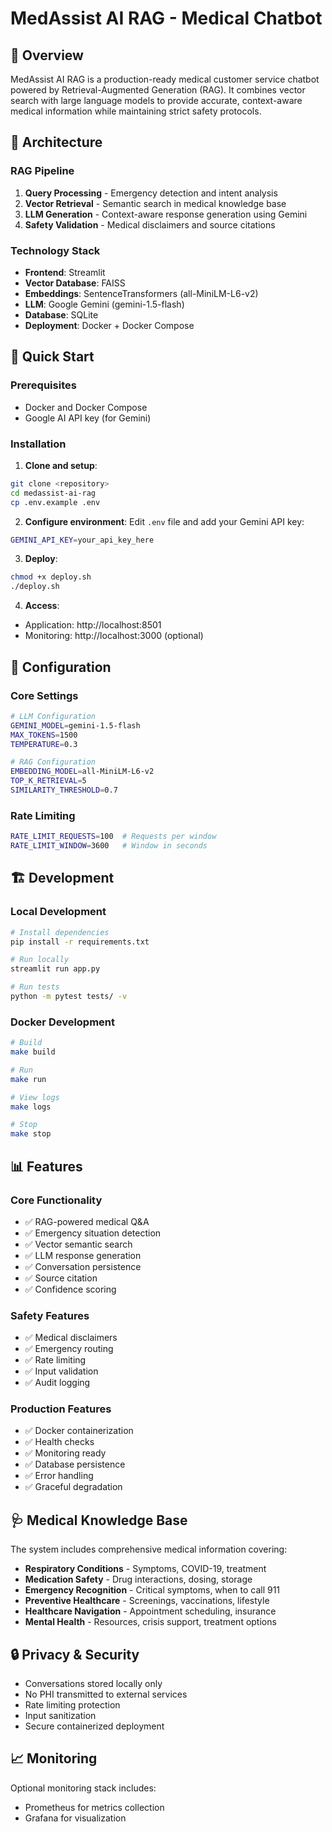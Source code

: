 # MedAssist AI RAG - Medical Chatbot

## 🏥 Overview

MedAssist AI RAG is a production-ready medical customer service chatbot powered by Retrieval-Augmented Generation (RAG). It combines vector search with large language models to provide accurate, context-aware medical information while maintaining strict safety protocols.

## 🧠 Architecture

### RAG Pipeline
1. **Query Processing** - Emergency detection and intent analysis
2. **Vector Retrieval** - Semantic search in medical knowledge base
3. **LLM Generation** - Context-aware response generation using Gemini
4. **Safety Validation** - Medical disclaimers and source citations

### Technology Stack
- **Frontend**: Streamlit
- **Vector Database**: FAISS
- **Embeddings**: SentenceTransformers (all-MiniLM-L6-v2)
- **LLM**: Google Gemini (gemini-1.5-flash)
- **Database**: SQLite
- **Deployment**: Docker + Docker Compose

## 🚀 Quick Start

### Prerequisites
- Docker and Docker Compose
- Google AI API key (for Gemini)

### Installation

1. **Clone and setup**:
```bash
git clone <repository>
cd medassist-ai-rag
cp .env.example .env
```

2. **Configure environment**:
Edit `.env` file and add your Gemini API key:
```bash
GEMINI_API_KEY=your_api_key_here
```

3. **Deploy**:
```bash
chmod +x deploy.sh
./deploy.sh
```

4. **Access**:
- Application: http://localhost:8501
- Monitoring: http://localhost:3000 (optional)

## 🔧 Configuration

### Core Settings
```bash
# LLM Configuration
GEMINI_MODEL=gemini-1.5-flash
MAX_TOKENS=1500
TEMPERATURE=0.3

# RAG Configuration
EMBEDDING_MODEL=all-MiniLM-L6-v2
TOP_K_RETRIEVAL=5
SIMILARITY_THRESHOLD=0.7
```

### Rate Limiting
```bash
RATE_LIMIT_REQUESTS=100  # Requests per window
RATE_LIMIT_WINDOW=3600   # Window in seconds
```

## 🏗️ Development

### Local Development
```bash
# Install dependencies
pip install -r requirements.txt

# Run locally
streamlit run app.py

# Run tests
python -m pytest tests/ -v
```

### Docker Development
```bash
# Build
make build

# Run
make run

# View logs
make logs

# Stop
make stop
```

## 📊 Features

### Core Functionality
- ✅ RAG-powered medical Q&A
- ✅ Emergency situation detection
- ✅ Vector semantic search
- ✅ LLM response generation
- ✅ Conversation persistence
- ✅ Source citation
- ✅ Confidence scoring

### Safety Features
- ✅ Medical disclaimers
- ✅ Emergency routing
- ✅ Rate limiting
- ✅ Input validation
- ✅ Audit logging

### Production Features
- ✅ Docker containerization
- ✅ Health checks
- ✅ Monitoring ready
- ✅ Database persistence
- ✅ Error handling
- ✅ Graceful degradation

## 🩺 Medical Knowledge Base

The system includes comprehensive medical information covering:

- **Respiratory Conditions** - Symptoms, COVID-19, treatment
- **Medication Safety** - Drug interactions, dosing, storage
- **Emergency Recognition** - Critical symptoms, when to call 911
- **Preventive Healthcare** - Screenings, vaccinations, lifestyle
- **Healthcare Navigation** - Appointment scheduling, insurance
- **Mental Health** - Resources, crisis support, treatment options

## 🔒 Privacy & Security

- Conversations stored locally only
- No PHI transmitted to external services
- Rate limiting protection
- Input sanitization
- Secure containerized deployment

## 📈 Monitoring

Optional monitoring stack includes:
- Prometheus for metrics collection
- Grafana for visualization